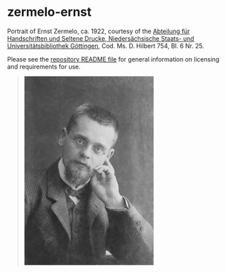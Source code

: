 # zermelo-ernst

Portrait of Ernst Zermelo, ca. 1922, courtesy of the [Abteilung für
Handschriften und Seltene Drucke, Niedersächsische Staats- und
Universitätsbibliothek
Göttingen](http://www.sub.uni-goettingen.de/en/contact/departments-a-z/departmental-and-unit-details/abteilunggruppe/handschriften-und-seltene-drucke/),
Cod. Ms. D. Hilbert 754, Bl. 6 Nr. 25.

Please see the [repository README file](https://github.com/OpenLogicProject/photos/blob/master/README.md) for general information on licensing and requirements for use.

> ![zermelo-ernst](https://github.com/OpenLogicProject/photos/blob/master/zermelo-ernst/zermelo-ernst-small.png)